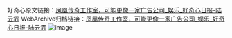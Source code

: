 好奇心原文链接：[凤凰传奇工作室，可能更像一家广告公司_娱乐_好奇心日报-陆云霏](https://www.qdaily.com/articles/2548.html)
WebArchive归档链接：[凤凰传奇工作室，可能更像一家广告公司_娱乐_好奇心日报-陆云霏](http://web.archive.org/web/20190623151220/https://www.qdaily.com/articles/2548.html)
![image](http://ww3.sinaimg.cn/large/007d5XDply1g3v6cf4wr3j30u04xshdt)